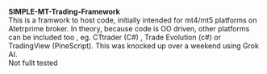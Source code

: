 <b>SIMPLE-MT-Trading-Framework</b>
<br>This is a framwork to host code, initially intended for mt4/mt5 platforms on Atetrprime broker. In theory, because code is OO driven,  other platforms can be included too , eg. CTtrader (C#) , Trade Evolution (c#) or TradingView (PineScript).
This was knocked up over a weekend using Grok AI.
<br>Not fullt tested
